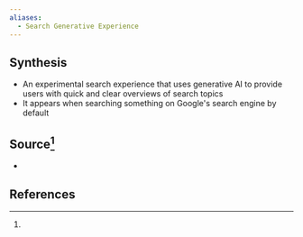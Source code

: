 ```yaml
---
aliases:
  - Search Generative Experience
---
```

## Synthesis
- An experimental search experience that uses generative AI to provide users with quick and clear overviews of search topics
- It appears when searching something on Google's search engine by default
## Source[^1]
- 
## References
[^1]: